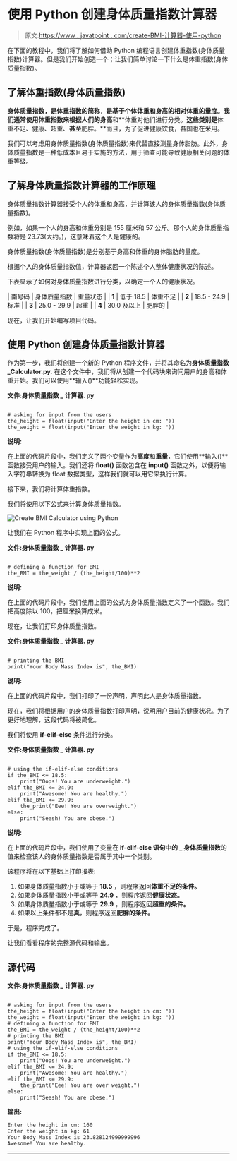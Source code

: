 # 使用 Python 创建身体质量指数计算器

> 原文:[https://www . javatpoint . com/create-BMI-计算器-使用-python](https://www.javatpoint.com/create-bmi-calculator-using-python)

在下面的教程中，我们将了解如何借助 Python 编程语言创建体重指数(身体质量指数)计算器。但是我们开始创造一个；让我们简单讨论一下什么是体重指数(身体质量指数)。

## 了解体重指数(身体质量指数)

**身体质量指数，**是**体重指数的简称，**是基于个体体重和身高的相对体重的量度。我们通常使用体重指数来根据人们的**身高**和**体重对他们进行分类。**这些类别是**体重不足、健康、超重、**甚至**肥胖。**而且，为了促进健康饮食，各国也在采用。

我们可以考虑用身体质量指数(身体质量指数)来代替直接测量身体脂肪。此外，身体质量指数是一种低成本且易于实施的方法，用于筛查可能导致健康相关问题的体重等级。

## 了解身体质量指数计算器的工作原理

身体质量指数计算器接受个人的体重和身高，并计算该人的身体质量指数(身体质量指数)。

例如，如果一个人的身高和体重分别是 155 厘米和 57 公斤。那个人的身体质量指数将是 23.73(大约。)，这意味着这个人是健康的。

身体质量指数(身体质量指数)是分别基于身高和体重的身体脂肪的量度。

根据个人的身体质量指数值，计算器返回一个陈述个人整体健康状况的陈述。

下表显示了如何对身体质量指数进行分类，以确定一个人的健康状况。

| 南号码 | 身体质量指数 | 重量状态 |
| **1** | 低于 18.5 | 体重不足 |
| **2** | 18.5 - 24.9 | 标准 |
| **3** | 25.0 - 29.9 | 超重 |
| **4** | 30.0 及以上 | 肥胖的 |

现在，让我们开始编写项目代码。

## 使用 Python 创建身体质量指数计算器

作为第一步，我们将创建一个新的 Python 程序文件，并将其命名为**身体质量指数 _Calculator.py.** 在这个文件中，我们将从创建一个代码块来询问用户的身高和体重开始。我们可以使用**输入()**功能轻松实现。

**文件:身体质量指数 _ 计算器. py**

```

# asking for input from the users
the_height = float(input("Enter the height in cm: "))
the_weight = float(input("Enter the weight in kg: "))

```

**说明:**

在上面的代码片段中，我们定义了两个变量作为**高度**和**重量**，它们使用**输入()**函数接受用户的输入。我们还将 **float()** 函数包含在 **input()** 函数之外，以便将输入字符串转换为 float 数据类型，这样我们就可以用它来执行计算。

接下来，我们将计算体重指数。

我们将使用以下公式来计算身体质量指数。

![Create BMI Calculator using Python](../Images/6f0d7be22b3902942746b3b7a0a09a63.png)

让我们在 Python 程序中实现上面的公式。

**文件:身体质量指数 _ 计算器. py**

```

# defining a function for BMI
the_BMI = the_weight / (the_height/100)**2

```

**说明:**

在上面的代码片段中，我们使用上面的公式为身体质量指数定义了一个函数。我们把高度除以 100，把厘米换算成米。

现在，让我们打印身体质量指数。

**文件:身体质量指数 _ 计算器. py**

```

# printing the BMI
print("Your Body Mass Index is", the_BMI)

```

**说明:**

在上面的代码片段中，我们打印了一份声明，声明此人是身体质量指数。

现在，我们将根据用户的身体质量指数打印声明，说明用户目前的健康状况。为了更好地理解，这段代码将被简化。

我们将使用 **if-elif-else** 条件进行分类。

**文件:身体质量指数 _ 计算器. py**

```

# using the if-elif-else conditions
if the_BMI <= 18.5:
    print("Oops! You are underweight.")
elif the_BMI <= 24.9:
    print("Awesome! You are healthy.")
elif the_BMI <= 29.9:
    the_print("Eee! You are overweight.")
else:
    print("Seesh! You are obese.")

```

**说明:**

在上面的代码片段中，我们使用了变量**在 **if-elif-else** 语句中的 _ 身体质量指数**的值来检查该人的身体质量指数是否属于其中一个类别。

该程序将在以下基础上打印报表:

1.  如果身体质量指数小于或等于 **18.5** ，则程序返回**体重不足的条件。**
2.  如果身体质量指数小于或等于 **24.9** ，则程序返回**健康状态。**
3.  如果身体质量指数小于或等于 **29.9** ，则程序返回**超重的条件。**
4.  如果以上条件都不是**真**，则程序返回**肥胖的条件。**

于是，程序完成了。

让我们看看程序的完整源代码和输出。

## 源代码

**文件:身体质量指数 _ 计算器. py**

```

# asking for input from the users
the_height = float(input("Enter the height in cm: "))
the_weight = float(input("Enter the weight in kg: "))
# defining a function for BMI
the_BMI = the_weight / (the_height/100)**2
# printing the BMI
print("Your Body Mass Index is", the_BMI)
# using the if-elif-else conditions
if the_BMI <= 18.5:
    print("Oops! You are underweight.")
elif the_BMI <= 24.9:
    print("Awesome! You are healthy.")
elif the_BMI <= 29.9:
    the_print("Eee! You are over weight.")
else:
    print("Seesh! You are obese.")

```

**输出:**

```
Enter the height in cm: 160
Enter the weight in kg: 61
Your Body Mass Index is 23.828124999999996
Awesome! You are healthy.

```

* * *